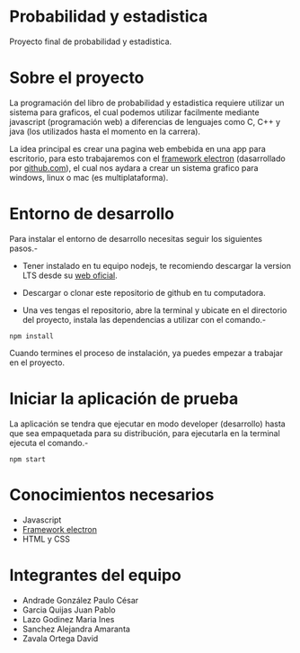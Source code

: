 Probabilidad y estadistica
=========================

Proyecto final de probabilidad y estadistica.

# Sobre el proyecto

La programación del libro de probabilidad y estadistica requiere utilizar un sistema para graficos, el cual podemos utilizar facilmente mediante javascript (programación web) a diferencias de lenguajes como C, C++ y java (los utilizados hasta el momento en la carrera).

La idea principal es crear una pagina web embebida en una app para escritorio, para esto trabajaremos con el <a href="http://electron.atom.io">framework electron</a> (dasarrollado por <a href="https://github.com">github.com</a>), el cual nos aydara a crear un sistema grafico para windows, linux o mac (es multiplataforma).

# Entorno de desarrollo

Para instalar el entorno de desarrollo necesitas seguir los siguientes pasos.-

* Tener instalado en tu equipo nodejs, te recomiendo descargar la version LTS desde su <a href="https://nodejs.org/en/">web oficial</a>.

* Descargar o clonar este repositorio de github en tu computadora.

* Una ves tengas el repositorio, abre la terminal y ubicate en el directorio del proyecto, instala las dependencias a utilizar con el comando.-

```
npm install
```

Cuando termines el proceso de instalación, ya puedes empezar a trabajar en el proyecto.

# Iniciar la aplicación de prueba

La aplicación se tendra que ejecutar en modo developer (desarrollo) hasta que sea empaquetada para su distribución, para ejecutarla en la terminal ejecuta el comando.-

```
npm start
```

# Conocimientos necesarios

* Javascript
* <a href="https://github.com/electron/electron/tree/master/docs-translations/es">Framework electron</a>
* HTML y CSS

# Integrantes del equipo

* Andrade González Paulo César
* Garcia Quijas Juan Pablo
* Lazo Godinez Maria Ines
* Sanchez Alejandra Amaranta
* Zavala Ortega David